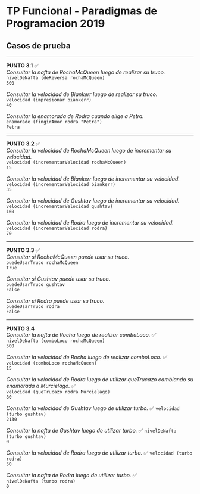 TP Funcional - Paradigmas de Programacion 2019
==============================================

## Casos de prueba

----------------------------------------------
**PUNTO 3.1** ✅  
_Consultar la nafta de RochaMcQueen luego de realizar su truco._  
`nivelDeNafta (deReversa rochaMcQueen)`  
`500`  

_Consultar la velocidad de Biankerr luego de realizar su truco._  
`velocidad (impresionar biankerr)`  
`40`  

_Consultar la enamorada de Rodra cuando elige a Petra._  
`enamorade (fingirAmor rodra "Petra")`  
`Petra`  

----------------------------------------------
**PUNTO 3.2** ✅  
_Consultar la velocidad de RochaMcQueen luego de incrementar su velocidad._  
`velocidad (incrementarVelocidad rochaMcQueen)`  
`15`  

_Consultar la velocidad de Biankerr luego de incrementar su velocidad._  
`velocidad (incrementarVelocidad biankerr)`  
`35`  

_Consultar la velocidad de Gushtav luego de incrementar su velocidad._  
`velocidad (incrementarVelocidad gushtav)`   
`160`  

_Consultar la velocidad de Rodra luego de incrementar su velocidad._  
`velocidad (incrementarVelocidad rodra)`  
`70`  

----------------------------------------------
**PUNTO 3.3** ✅  
_Consultar si RochaMcQueen puede usar su truco._  
`puedeUsarTruco rochaMcQueen`  
`True`  

_Consultar si Gushtav puede usar su truco._  
`puedeUsarTruco gushtav`  
`False`  

_Consultar si Rodra puede usar su truco._  
`puedeUsarTruco rodra`  
`False`  

----------------------------------------------
**PUNTO 3.4**  
_Consultar la nafta de Rocha luego de realizar comboLoco._ ✅  
`nivelDeNafta (comboLoco rochaMcQueen)`  
`500`  

_Consultar la velocidad de Rocha luego de realizar comboLoco._ ✅  
`velocidad (comboLoco rochaMcQueen)`  
`15`  

_Consultar la velocidad de Rodra luego de utilizar queTrucazo cambiando su enamorada a Murcielago._ ✅  
`velocidad (queTrucazo rodra Murcielago)`  
`80`  

_Consultar la velocidad de Gushtav luego de utilizar turbo._  ✅
`velocidad (turbo gushtav)`  
`2130`  

_Consultar la nafta de Gushtav luego de utilizar turbo._ ✅ 
`nivelDeNafta (turbo gushtav)`  
`0`  

_Consultar la velocidad de Rodra luego de utilizar turbo._ ✅ 
`velocidad (turbo rodra)`  
`50`  

_Consultar la nafta de Rodra luego de utilizar turbo._ ✅  
`nivelDeNafta (turbo rodra)`  
`0`  
